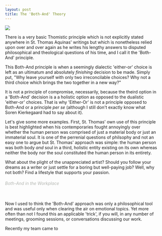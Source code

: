 ```yaml
---
layout: post
title: The 'Both-And' Theory
---
```


<img src="/content/images/2015/01/whynotboth.png" style="margin: 0 auto; display: block" />

There is a very basic Thomistic principle which is not explicitly stated anywhere in St. Thomas Aquinas' writings but which is nonetheless relied upon over and over again as he writes his lengthy answers to disputed philosophical and theological questions of his time, and I call it the 'Both-And' principle.

This Both-And principle is when a seemingly dialectic 'either-or' choice is left as an ultimatum and absolutely <i>finishing</i> decision to be made. Simply put, "Why leave yourself with only two irreconcilable choices? Why not a third choice which brings the two together in a new way?" 

It is not a principle of compromise, necessarily, because the theird option in a 'Both-And' decision is a a holistic option as opposed to the dualistic 'either-or' choices. That is why 'Either-Or' is not a principle opposed to Both-And or a principle <i>per se</i> (although I still don't exactly know what Soren Kierkegaard had to say about it).

Let's give some more examples. First, St. Thomas' own use of this principle is best highlighted when his contemporaries fought annoyingly over whether the human person was comprised of just a material body or just an immaterial soul. It is one of the perrenial questions of philsophy and not an easy one to argue but St. Thomas' approach was simple: the human person was both body <i>and</i> soul in a third, holistic entity existing on its own whereas neither the body nor the soul constituted the human person in its entirety.

What about the plight of the unappreciated artist? Should you follow your dreams as a writer or just settle for a boring but well-paying job? Well, why not both? Find a lifestyle that supports your passion.

<h6 style="color: #b3b6b1">Both-And in the Workplace</h6>
<br />Now I used to think the 'Both-And' approach was only a philosophical tool and was useful only when clearing the air on emotional topics. Yet more often than not I found this an applicable 'trick', if you will, in any number of meetings, grooming sessions, or conversations discussing our work.

Recently my team came to 